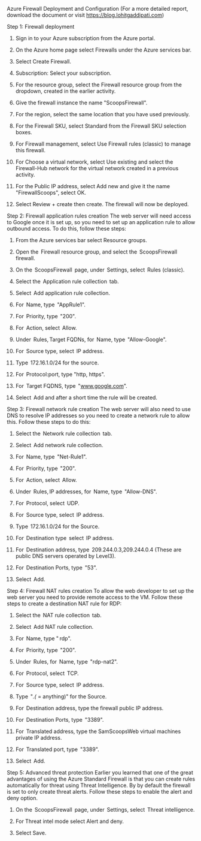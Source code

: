 Azure Firewall Deployment and Configuration (For a more detailed report, download the document or visit https://blog.lohitgaddipati.com)

Step 1: Firewall deployment 

1.	Sign in to your Azure subscription from the Azure portal. 
 
2.	On the Azure home page select Firewalls under the Azure services bar.
 
3.	Select Create Firewall.
 
1.	Subscription: Select your subscription.
2.	For the resource group, select the Firewall resource group from the dropdown, created in the earlier activity.
3.	Give the firewall instance the name "ScoopsFirewall".
4.	For the region, select the same location that you have used previously.
5.	For the Firewall SKU, select Standard from the Firewall SKU selection boxes.
6.	For Firewall management, select Use Firewall rules (classic) to manage this firewall.
7.	For Choose a virtual network, select Use existing and select the Firewall-Hub network for the virtual network created in a previous activity.
8.	For the Public IP address, select Add new and give it the name "FirewallScoops", select OK.
 
 
1.	Select Review + create then create. The firewall will now be deployed.
 
 
Step 2: Firewall application rules creation
The web server will need access to Google once it is set up, so you need to set up an application rule to allow outbound access. To do this, follow these steps:
1.	From the Azure services bar select Resource groups.
 
 
1.	Open the  Firewall resource group, and select the  ScoopsFirewall firewall.
 
1.	On the  ScoopsFirewall  page, under  Settings, select  Rules (classic).
 
1.	Select the  Application rule collection  tab.
 
1.	Select  Add application rule collection.
2.	For  Name, type  "AppRule1".
3.	For  Priority, type  "200".
4.	For  Action, select  Allow.
5.	Under  Rules, Target FQDNs, for  Name, type  "Allow-Google".
6.	For  Source type, select  IP address.
7.	Type  172.16.1.0/24 for the source.
8.	For  Protocol:port, type "http, https".
9.	For  Target FQDNS, type  "www.google.com".
 
1.	Select  Add and after a short time the rule will be created.
 
Step 3: Firewall network rule creation
The web server will also need to use DNS to resolve IP addresses so you need to create a network rule to allow this. Follow these steps to do this:
1.	Select the  Network rule collection  tab.
2.	Select  Add network rule collection.
 
1.	For  Name, type  "Net-Rule1".
2.	For  Priority, type  "200".
3.	For  Action, select  Allow.
4.	Under  Rules, IP addresses, for  Name, type  "Allow-DNS".
5.	For  Protocol, select  UDP.
6.	For  Source type, select  IP address.
7.	Type  172.16.1.0/24 for the Source.
8.	For  Destination type  select  IP address.
9.	For  Destination address, type  209.244.0.3,209.244.0.4 (These are public DNS servers operated by Level3).
10.	For  Destination Ports, type  "53".
 
1.	Select  Add.
 
Step 4: Firewall NAT rules creation
To allow the web developer to set up the web server you need to provide remote access to the VM. Follow these steps to create a destination NAT rule for RDP:
1.	Select the  NAT rule collection  tab.
2.	Select  Add NAT rule collection.
 
1.	For  Name, type " rdp".
2.	For  Priority, type  "200".
3.	Under  Rules, for  Name, type  "rdp-nat2".
4.	For  Protocol, select  TCP.
5.	For  Source type, select  IP address.
6.	Type  "*.(* = anything)" for the Source.
7.	For  Destination address, type the firewall public IP address.
8.	For  Destination Ports, type  "3389".
9.	For  Translated address, type the SamScoopsWeb virtual machines private IP address.
10.	For  Translated port, type  "3389".
 
1.	Select  Add.
 
Step 5: Advanced threat protection
Earlier you learned that one of the great advantages of using the Azure Standard Firewall is that you can create rules automatically for threat using Threat Intelligence. By by default the firewall is set to only create threat alerts. Follow these steps to enable the alert and deny option.
1.	On the  ScoopsFirewall  page, under  Settings, select  Threat intelligence.
 
1.	For Threat intel mode select Alert and deny.
 
1.	Select Save.
